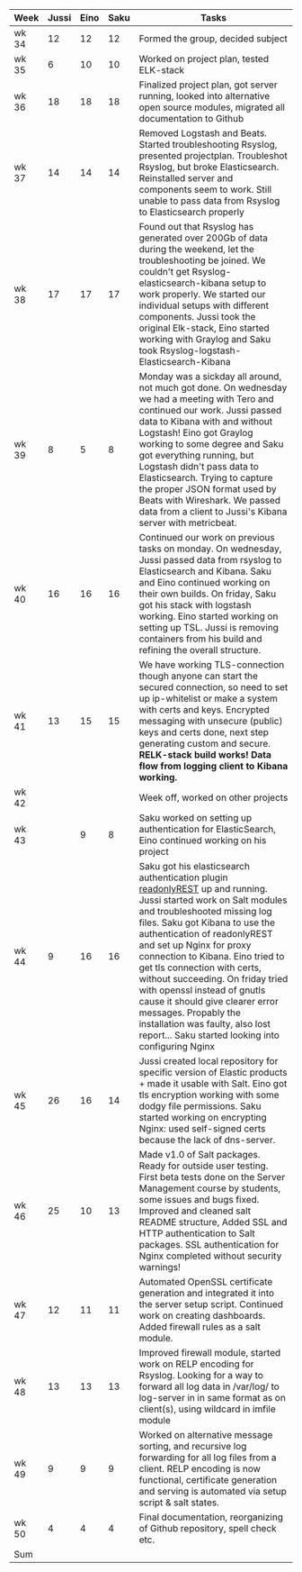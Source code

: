|Week |Jussi | Eino | Saku | Tasks |
|-----|------|-----|------|------|
|wk 34|12|12|12|Formed the group, decided subject|
|wk 35|6|10|10|Worked on project plan, tested ELK-stack|
|wk 36|18|18|18|Finalized project plan, got server running, looked into alternative open source modules, migrated all documentation to Github|
|wk 37|14|14|14|Removed Logstash and Beats. Started troubleshooting Rsyslog, presented projectplan. Troubleshot Rsyslog, but broke Elasticsearch. Reinstalled server and components seem to work. Still unable to pass data from Rsyslog to Elasticsearch properly|
|wk 38|17|17|17|Found out that Rsyslog has generated over 200Gb of data during the weekend, let the troubleshooting be joined. We couldn't get Rsyslog-elasticsearch-kibana setup to work properly. We started our individual setups with different components. Jussi took the original Elk-stack, Eino started working with Graylog and Saku took Rsyslog-logstash-Elasticsearch-Kibana|
|wk 39|8|5|8|Monday was a sickday all around, not much got done. On wednesday we had a meeting with Tero and continued our work. Jussi passed data to Kibana with and without Logstash! Eino got Graylog working to some degree and Saku got everything running, but Logstash didn't pass data to Elasticsearch. Trying to capture the proper JSON format used by Beats with Wireshark. We passed data from a client to Jussi's Kibana server with metricbeat.|
|wk 40|16|16|16|Continued our work on previous tasks on monday. On wednesday, Jussi passed data from rsyslog to Elasticsearch and Kibana. Saku and Eino continued working on their own builds. On friday, Saku got his stack with logstash working. Eino started working on setting up TSL. Jussi is removing containers from his build and refining the overall structure.|
|wk 41|13|15|15|We have working TLS-connection though anyone can start the secured connection, so need to set up ip-whitelist or make a system with certs and keys. Encrypted messaging with unsecure (public) keys and certs done, next step generating custom and secure. **RELK-stack build works! Data flow from logging client to Kibana working.**|
|wk 42||||Week off, worked on other projects|
|wk 43||9|8|Saku worked on setting up authentication for ElasticSearch, Eino continued working on his project|
|wk 44|9|16|16|Saku got his elasticsearch authentication plugin [readonlyREST](https://github.com/jisosomppi/log-analysis/blob/master/builds/readonlyREST.md) up and running. Jussi started work on Salt modules and troubleshooted missing log files. Saku got Kibana to use the authentication of readonlyREST and set up Nginx for proxy connection to Kibana. Eino tried to get tls connection with certs, without succeeding. On friday tried with openssl instead of gnutls cause it should give clearer error messages. Propably the installation was faulty, also lost report... Saku started looking into configuring Nginx |
|wk 45|26|16|14|Jussi created local repository for specific version of Elastic products + made it usable with Salt. Eino got tls encryption working with some dodgy file permissions. Saku started working on encrypting Nginx: used self-signed certs because the lack of dns-server. |
|wk 46|25|10|13|Made v1.0 of Salt packages. Ready for outside user testing. First beta tests done on the Server Management course by students, some issues and bugs fixed. Improved and cleaned salt README structure, Added SSL and HTTP authentication to Salt packages. SSL authentication for Nginx completed without security warnings!|
|wk 47|12|11|11|Automated OpenSSL certificate generation and integrated it into the server setup script. Continued work on creating dashboards. Added firewall rules as a salt module.|
|wk 48|13|13|13|Improved firewall module, started work on RELP encoding for Rsyslog. Looking for a way to forward all log data in /var/log/ to log-server in in same format as on client(s), using wildcard in imfile module|
|wk 49|9|9|9|Worked on alternative message sorting, and recursive log forwarding for all log files from a client. RELP encoding is now functional, certificate generation and serving is automated via setup script & salt states.|
|wk 50|4|4|4|Final documentation, reorganizing of Github repository, spell check etc.|
|Sum  |||||
